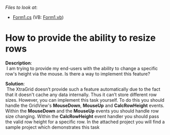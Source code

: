 <!-- default file list -->
*Files to look at*:

* [Form1.cs](./CS/Form1.cs) (VB: [Form1.vb](./VB/Form1.vb))
<!-- default file list end -->
# How to provide the ability to resize rows


<p><strong>Description</strong>:<br />
 I am trying to provide my end-users with the ability to change a specific row's height via the mouse. Is there a way to implement this feature? </p><p><strong>Solution</strong>:<br />
 The XtraGrid doesn’t provide such a feature automatically due to the fact that it doesn't cache any data internally. Thus it can’t store different row sizes.  However, you can implement this task yourself.  To do this you should handle the GridView's <strong>MouseDown</strong>, <strong>MouseUp</strong> and <strong>CalcRowHeight</strong> events.  Within the <strong>MouseDown</strong> and  the <strong>MouseUp</strong> events you should handle row size changing.  Within the <strong>CalcRowHeight</strong> event handler you should pass the valid row height for a specific row.  In the attached project you will find a sample project which demonstrates this task</p>

<br/>


